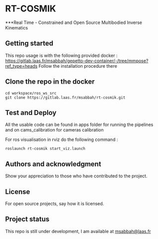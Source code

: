 # RT-COSMIK
***Real Time - Constrained and Open Source Multibodied Inverse Kinematics

## Getting started

This repo usage is with the following provided docker : https://gitlab.laas.fr/msabbah/gepetto-dev-container/-/tree/mmpose?ref_type=heads
Follow the installation procedure there

## Clone the repo in the docker 
```
cd workspace/ros_ws_src
git clone https://gitlab.laas.fr/msabbah/rt-cosmik.git
```

## Test and Deploy
All the usable code can be found in apps folder for running the pipelines and on cams_calibration for cameras calibration

For ros visualisation in rviz do the following command : 

```
roslaunch rt-cosmik start_viz.launch
```


## Authors and acknowledgment
Show your appreciation to those who have contributed to the project.

## License
For open source projects, say how it is licensed.

## Project status
This repo is still under development, I am available at msabbah@laas.fr
